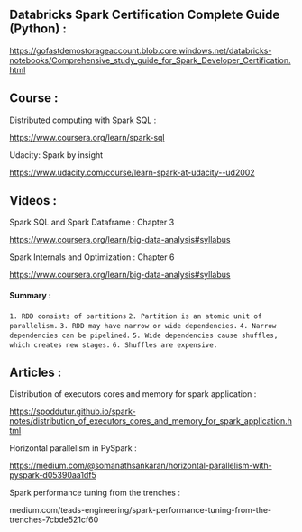 ## Databricks Spark Certification Complete Guide (Python) :

https://gofastdemostorageaccount.blob.core.windows.net/databricks-notebooks/Comprehensive_study_guide_for_Spark_Developer_Certification.html

## Course :

Distributed computing with Spark SQL :

https://www.coursera.org/learn/spark-sql

Udacity: Spark by insight

https://www.udacity.com/course/learn-spark-at-udacity--ud2002

## Videos :

Spark SQL and Spark Dataframe : Chapter 3

https://www.coursera.org/learn/big-data-analysis#syllabus 

Spark Internals and Optimization : Chapter 6

https://www.coursera.org/learn/big-data-analysis#syllabus 

#### Summary :

`1. RDD consists of partitions`
`2. Partition is an atomic unit of parallelism.`
`3. RDD may have narrow or wide dependencies.`
`4. Narrow dependencies can be pipelined.`
`5. Wide dependencies cause shuffles, which creates new stages.`
`6. Shuffles are expensive.`

## Articles :

Distribution of executors cores and memory for spark application :

https://spoddutur.github.io/spark-notes/distribution_of_executors_cores_and_memory_for_spark_application.html

Horizontal parallelism in PySpark :

https://medium.com/@somanathsankaran/horizontal-parallelism-with-pyspark-d05390aa1df5

Spark performance tuning from the trenches :

medium.com/teads-engineering/spark-performance-tuning-from-the-trenches-7cbde521cf60



